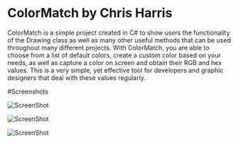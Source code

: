 # ColorMatch by Chris Harris

ColorMatch is a simple project created in C# to show users the functionality of the Drawing class as well as many other useful methods that can be used throughout many different projects. With ColorMatch, you are able to choose from a list of default colors, create a custom color based on your needs, as well as capture a color on screen and obtain their RGB and hex values. This is a very simple, yet effective tool for developers and graphic designers that deal with these values regularly.

#Screenshots

![ScreenShot](http://i65.tinypic.com/6yd5ra.png)

![ScreenShot](http://i65.tinypic.com/yl2k4.png)

![ScreenShot](http://i66.tinypic.com/sc5lao.png)